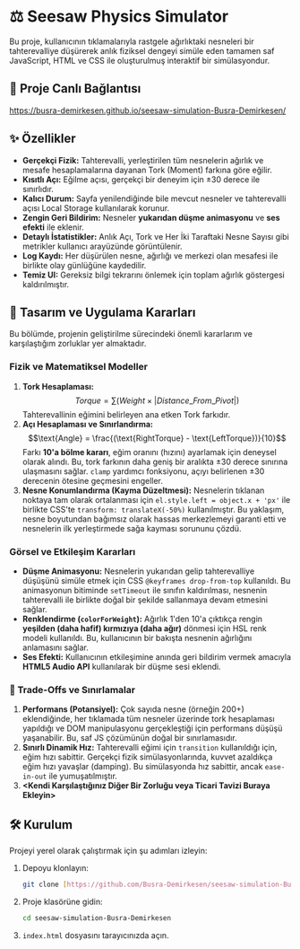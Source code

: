 # ⚖️ Seesaw Physics Simulator

Bu proje, kullanıcının tıklamalarıyla rastgele ağırlıktaki nesneleri bir tahterevalliye düşürerek anlık fiziksel dengeyi simüle eden tamamen saf JavaScript, HTML ve CSS ile oluşturulmuş interaktif bir simülasyondur.

## 🚀 Proje Canlı Bağlantısı

https://busra-demirkesen.github.io/seesaw-simulation-Busra-Demirkesen/


## ✨ Özellikler

-   **Gerçekçi Fizik:** Tahterevalli, yerleştirilen tüm nesnelerin ağırlık ve mesafe hesaplamalarına dayanan Tork (Moment) farkına göre eğilir.
-   **Kısıtlı Açı:** Eğilme açısı, gerçekçi bir deneyim için $\pm 30$ derece ile sınırlıdır.
-   **Kalıcı Durum:** Sayfa yenilendiğinde bile mevcut nesneler ve tahterevalli açısı Local Storage kullanılarak korunur.
-   **Zengin Geri Bildirim:** Nesneler **yukarıdan düşme animasyonu** ve **ses efekti** ile eklenir.
-   **Detaylı İstatistikler:** Anlık Açı, Tork ve Her İki Taraftaki Nesne Sayısı gibi metrikler kullanıcı arayüzünde görüntülenir.
-   **Log Kaydı:** Her düşürülen nesne, ağırlığı ve merkezi olan mesafesi ile birlikte olay günlüğüne kaydedilir.
-   **Temiz UI:** Gereksiz bilgi tekrarını önlemek için toplam ağırlık göstergesi kaldırılmıştır.

## 📐 Tasarım ve Uygulama Kararları

Bu bölümde, projenin geliştirilme sürecindeki önemli kararlarım ve karşılaştığım zorluklar yer almaktadır.

### Fizik ve Matematiksel Modeller

1.  **Tork Hesaplaması:**
    $$Torque = \sum (Weight \times |Distance\_From\_Pivot|)$$
    Tahterevallinin eğimini belirleyen ana etken Tork farkıdır.
2.  **Açı Hesaplaması ve Sınırlandırma:**
    $$\text{Angle} = \frac{(\text{RightTorque} - \text{LeftTorque})}{10}$$
    Farkı **10'a bölme kararı**, eğim oranını (hızını) ayarlamak için deneysel olarak alındı. Bu, tork farkının daha geniş bir aralıkta $\pm 30$ derece sınırına ulaşmasını sağlar. `clamp` yardımcı fonksiyonu, açıyı belirlenen $\pm 30$ derecenin ötesine geçmesini engeller.
3.  **Nesne Konumlandırma (Kayma Düzeltmesi):**
    Nesnelerin tıklanan noktaya tam olarak ortalanması için `el.style.left = object.x + 'px'` ile birlikte CSS'te `transform: translateX(-50%)` kullanılmıştır. Bu yaklaşım, nesne boyutundan bağımsız olarak hassas merkezlemeyi garanti etti ve nesnelerin ilk yerleştirmede sağa kayması sorununu çözdü.

### Görsel ve Etkileşim Kararları

* **Düşme Animasyonu:** Nesnelerin yukarıdan gelip tahterevalliye düşüşünü simüle etmek için CSS `@keyframes drop-from-top` kullanıldı. Bu animasyonun bitiminde `setTimeout` ile sınıfın kaldırılması, nesnenin tahterevalli ile birlikte doğal bir şekilde sallanmaya devam etmesini sağlar.
* **Renklendirme (`colorForWeight`):** Ağırlık 1'den 10'a çıktıkça rengin **yeşilden (daha hafif) kırmızıya (daha ağır)** dönmesi için HSL renk modeli kullanıldı. Bu, kullanıcının bir bakışta nesnenin ağırlığını anlamasını sağlar.
* **Ses Efekti:** Kullanıcının etkileşimine anında geri bildirim vermek amacıyla **HTML5 Audio API** kullanılarak bir düşme sesi eklendi.

### 🧩 Trade-Offs ve Sınırlamalar

1.  **Performans (Potansiyel):** Çok sayıda nesne (örneğin 200+) eklendiğinde, her tıklamada tüm nesneler üzerinde tork hesaplaması yapıldığı ve DOM manipulasyonu gerçekleştiği için performans düşüşü yaşanabilir. Bu, saf JS çözümünün doğal bir sınırlamasıdır.
2.  **Sınırlı Dinamik Hız:** Tahterevalli eğimi için `transition` kullanıldığı için, eğim hızı sabittir. Gerçekçi fizik simülasyonlarında, kuvvet azaldıkça eğim hızı yavaşlar (damping). Bu simülasyonda hız sabittir, ancak `ease-in-out` ile yumuşatılmıştır.
3.  **<Kendi Karşılaştığınız Diğer Bir Zorluğu veya Ticari Tavizi Buraya Ekleyin>**

## 🛠️ Kurulum

Projeyi yerel olarak çalıştırmak için şu adımları izleyin:

1.  Depoyu klonlayın:
    ```bash
    git clone [https://github.com/Busra-Demirkesen/seesaw-simulation-Busra-Demirkesen.git](https://github.com/Busra-Demirkesen/seesaw-simulation-Busra-Demirkesen.git)
    ```
2.  Proje klasörüne gidin:
    ```bash
    cd seesaw-simulation-Busra-Demirkesen
    ```
3.  `index.html` dosyasını tarayıcınızda açın.




